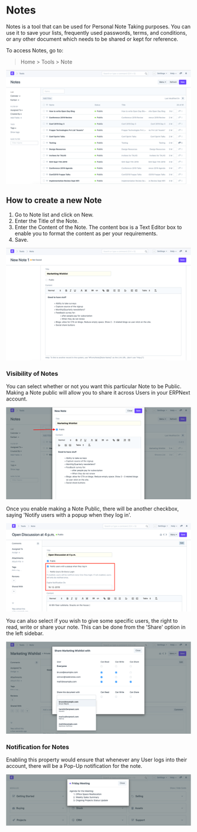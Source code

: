 
# Notes



Notes is a tool that can be used for Personal Note Taking purposes. You can use it to save your lists, frequently used passwords, terms, and conditions, or any other document which needs to be shared or kept for reference.


To access Notes, go to:



> 
> Home > Tools > Note
> 
> 
> 


![Notes](/files/using-notes-1.png)


## How to create a new Note


1. Go to Note list and click on New.
2. Enter the Title of the Note.
3. Enter the Content of the Note. The content box is a Text Editor box to enable you to format the content as per your requirements.
4. Save.


![Notes](/files/using-notes-2.png)


### Visibility of Notes


You can select whether or not you want this particular Note to be Public. Making a Note public will allow you to share it across Users in your ERPNext account.


![Notes](/files/using-notes-3.png)


Once you enable making a Note Public, there will be another checkbox, saying 'Notify users with a popup when they log in'.


![Notes](/files/using-notes-5.png)


You can also select if you wish to give some specific users, the right to read, write or share your note. This can be done from the 'Share' option in the left sidebar.


![Notes](/files/using-notes-4.png)


### Notification for Notes


Enabling this property would ensure that whenever any User logs into their account, there will be a Pop-Up notification for the note.


![Notes](/files/using-notes-7.png)




